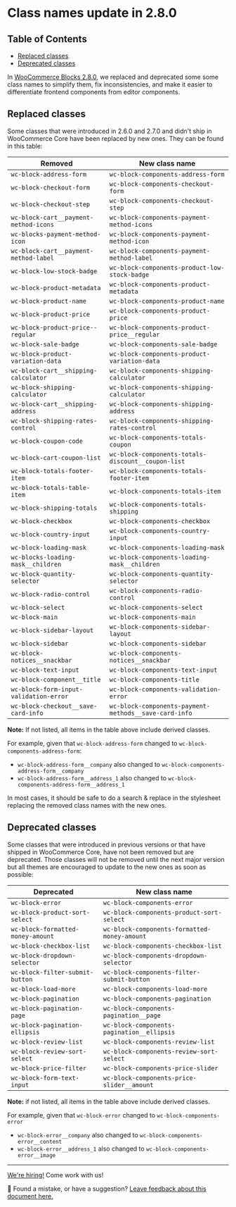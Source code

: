 # Class names update in 2.8.0 <!-- omit in toc -->

## Table of Contents <!-- omit in toc -->

-   [Replaced classes](#replaced-classes)
-   [Deprecated classes](#deprecated-classes)

In [WooCommerce Blocks 2.8.0](https://developer.woocommerce.com/2020/06/24/woocommerce-blocks-2-8-release-notes/), we replaced and deprecated some some class names to simplify them, fix inconsistencies, and make it easier to differentiate frontend components from editor components.

## Replaced classes

Some classes that were introduced in 2.6.0 and 2.7.0 and didn't ship in WooCommerce Core have been replaced by new ones. They can be found in this table:

| Removed                                | New class name                                        |
| -------------------------------------- | ----------------------------------------------------- |
| `wc-block-address-form`                | `wc-block-components-address-form`                    |
| `wc-block-checkout-form`               | `wc-block-components-checkout-form`                   |
| `wc-block-checkout-step`               | `wc-block-components-checkout-step`                   |
| `wc-block-cart__payment-method-icons`  | `wc-block-components-payment-method-icons`            |
| `wc-blocks-payment-method-icon`        | `wc-block-components-payment-method-icon`             |
| `wc-block-cart__payment-method-label`  | `wc-block-components-payment-method-label`            |
| `wc-block-low-stock-badge`             | `wc-block-components-product-low-stock-badge`         |
| `wc-block-product-metadata`            | `wc-block-components-product-metadata`                |
| `wc-block-product-name`                | `wc-block-components-product-name`                    |
| `wc-block-product-price`               | `wc-block-components-product-price`                   |
| `wc-block-product-price--regular`      | `wc-block-components-product-price__regular`          |
| `wc-block-sale-badge`                  | `wc-block-components-sale-badge`                      |
| `wc-block-product-variation-data`      | `wc-block-components-product-variation-data`          |
| `wc-block-cart__shipping-calculator`   | `wc-block-components-shipping-calculator`             |
| `wc-block-shipping-calculator`         | `wc-block-components-shipping-calculator`             |
| `wc-block-cart__shipping-address`      | `wc-block-components-shipping-address`                |
| `wc-block-shipping-rates-control`      | `wc-block-components-shipping-rates-control`          |
| `wc-block-coupon-code`                 | `wc-block-components-totals-coupon`                   |
| `wc-block-cart-coupon-list`            | `wc-block-components-totals-discount__coupon-list`    |
| `wc-block-totals-footer-item`          | `wc-block-components-totals-footer-item`              |
| `wc-block-totals-table-item`           | `wc-block-components-totals-item`                     |
| `wc-block-shipping-totals`             | `wc-block-components-totals-shipping`                 |
| `wc-block-checkbox`                    | `wc-block-components-checkbox`                        |
| `wc-block-country-input`               | `wc-block-components-country-input`                   |
| `wc-block-loading-mask`                | `wc-block-components-loading-mask`                    |
| `wc-blocks-loading-mask__children`     | `wc-block-components-loading-mask__children`          |
| `wc-block-quantity-selector`           | `wc-block-components-quantity-selector`               |
| `wc-block-radio-control`               | `wc-block-components-radio-control`                   |
| `wc-block-select`                      | `wc-block-components-select`                          |
| `wc-block-main`                        | `wc-block-components-main`                            |
| `wc-block-sidebar-layout`              | `wc-block-components-sidebar-layout`                  |
| `wc-block-sidebar`                     | `wc-block-components-sidebar`                         |
| `wc-block-notices__snackbar`           | `wc-block-components-notices__snackbar`               |
| `wc-block-text-input`                  | `wc-block-components-text-input`                      |
| `wc-block-component__title`            | `wc-block-components-title`                           |
| `wc-block-form-input-validation-error` | `wc-block-components-validation-error`                |
| `wc-block-checkout__save-card-info`    | `wc-block-components-payment-methods__save-card-info` |

**Note:** If not listed, all items in the table above include derived classes.

For example, given that `wc-block-address-form` changed to `wc-block-components-address-form`:

-   `wc-block-address-form__company` also changed to `wc-block-components-address-form__company`
-   `wc-block-address-form__address_1` also changed to `wc-block-components-address-form__address_1`

In most cases, it should be safe to do a search & replace in the stylesheet replacing the removed class names with the new ones.

## Deprecated classes

Some classes that were introduced in previous versions or that have shipped in WooCommerce Core, have not been removed but are deprecated. Those classes will not be removed until the next major version but all themes are encouraged to update to the new ones as soon as possible:

| Deprecated                        | New class name                               |
| --------------------------------- | -------------------------------------------- |
| `wc-block-error`                  | `wc-block-components-error`                  |
| `wc-block-product-sort-select`    | `wc-block-components-product-sort-select`    |
| `wc-block-formatted-money-amount` | `wc-block-components-formatted-money-amount` |
| `wc-block-checkbox-list`          | `wc-block-components-checkbox-list`          |
| `wc-block-dropdown-selector`      | `wc-block-components-dropdown-selector`      |
| `wc-block-filter-submit-button`   | `wc-block-components-filter-submit-button`   |
| `wc-block-load-more`              | `wc-block-components-load-more`              |
| `wc-block-pagination`             | `wc-block-components-pagination`             |
| `wc-block-pagination-page`        | `wc-block-components-pagination__page`       |
| `wc-block-pagination-ellipsis`    | `wc-block-components-pagination__ellipsis`   |
| `wc-block-review-list`            | `wc-block-components-review-list`            |
| `wc-block-review-sort-select`     | `wc-block-components-review-sort-select`     |
| `wc-block-price-filter`           | `wc-block-components-price-slider`           |
| `wc-block-form-text-input`        | `wc-block-components-price-slider__amount`   |

**Note:** if not listed, all items in the table above include derived classes.

For example, given that `wc-block-error` changed to `wc-block-components-error`

-   `wc-block-error__company` also changed to `wc-block-components-error__content`
-   `wc-block-error__address_1` also changed to `wc-block-components-error__image`

<!-- FEEDBACK -->

---

[We're hiring!](https://woo.com/careers/) Come work with us!

🐞 Found a mistake, or have a suggestion? [Leave feedback about this document here.](https://github.com/woocommerce/woocommerce-blocks/issues/new?assignees=&labels=type%3A+documentation&template=--doc-feedback.md&title=Feedback%20on%20./docs/designers/theming/class-names-update-280.md)

<!-- /FEEDBACK -->

